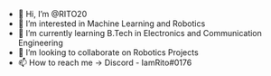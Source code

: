 - 👋 Hi, I’m @RITO20
- 👀 I’m interested in Machine Learning and Robotics 
- 🌱 I’m currently learning B.Tech in Electronics and Communication Engineering
- 💞️ I’m looking to collaborate on Robotics Projects 
- 📫 How to reach me ->  Discord - IamRito#0176

<!---
RITO20/RITO20 is a ✨ special ✨ repository because its `README.md` (this file) appears on your GitHub profile.
You can click the Preview link to take a look at your changes.
--->
